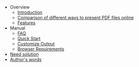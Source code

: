 - Overview
   - [Introduction](https://github.com/coolwanglu/pdf2htmlEX/wiki/Introduction)
   - [Comparison of different ways to present PDF files online](https://github.com/coolwanglu/pdf2htmlEX/wiki/Comparison)
   - [Features](https://github.com/coolwanglu/pdf2htmlEX/wiki/Feature-List)
 - Manual
   - [FAQ](https://github.com/coolwanglu/pdf2htmlEX/wiki/FAQ)
   - [Quick Start](https://github.com/coolwanglu/pdf2htmlEX/wiki/QuickStart)
   - [Customize Output](https://github.com/coolwanglu/pdf2htmlEX/wiki/Customize-Output)
   - [Browser Requirements](https://github.com/coolwanglu/pdf2htmlEX/wiki/Browser-Requirements)
 - [Need solution](https://github.com/coolwanglu/pdf2htmlEX/wiki/Need-Solution)
 - [Author's words](https://github.com/coolwanglu/pdf2htmlEX/wiki/Author%27s-Words)
